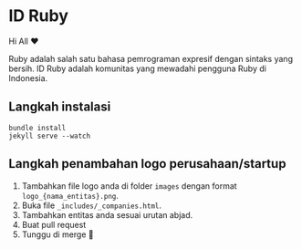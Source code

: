 # ID Ruby
Hi All :heart:

Ruby adalah salah satu bahasa pemrograman expresif dengan sintaks yang bersih.
ID Ruby adalah komunitas yang mewadahi pengguna Ruby di Indonesia.

## Langkah instalasi
    bundle install
    jekyll serve --watch

## Langkah penambahan logo perusahaan/startup

1. Tambahkan file logo anda di folder `images` dengan format `logo_{nama_entitas}.png`.
2. Buka file `_includes/_companies.html`.
3. Tambahkan entitas anda sesuai urutan abjad. 
4. Buat pull request
5. Tunggu di merge :tada:

